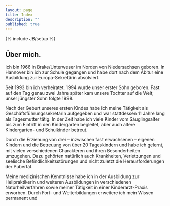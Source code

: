 ```yaml
---
layout: page
title: Index
description: ""
published: true
---
```


{% include JB/setup %}

## Über mich.

Ich bin 1966 in Brake/Unterweser im Norden von  Niedersachsen geboren. In Hannover bin ich zur Schule gegangen und habe dort nach dem Abitur eine Ausbildung zur Europa-Sekretärin absolviert. 

Seit 1993 bin ich verheiratet. 1994 wurde unser erster Sohn geboren. Fast auf den Tag genau zwei Jahre später kam unsere Tochter auf die Welt; unser jüngster Sohn folgte 1998. 

Nach der Geburt unseres ersten Kindes habe ich meine Tätigkeit als Geschäftsführungssekretärin aufgegeben und war stattdessen 11 Jahre lang als Tagesmutter tätig. In der Zeit habe ich viele Kinder vom Säuglingsalter bis zum Eintritt in den Kindergarten begleitet, aber auch ältere Kindergarten- und Schulkinder betreut.  

Durch die Erziehung von drei – inzwischen fast erwachsenen – eigenen Kindern und die Betreuung von über 20 Tageskindern  und  habe ich gelernt, mit vielen verschiedenen Charakteren und ihren Besonderheiten umzugehen. Dazu gehörten natürlich auch Krankheiten, Verletzungen und  seelische Befindlichkeitsstörungen und nicht zuletzt die Herausforderungen der Pubertät. 

Meine medizinischen Kenntnisse habe ich in der Ausbildung zur Heilpraktikerin und weiteren Ausbildungen in verschiedenen Naturheilverfahren sowie meiner Tätigkeit in einer Kinderarzt-Praxis erworben. Durch Fort- und Weiterbildungen erweitere ich mein Wissen permanent und  